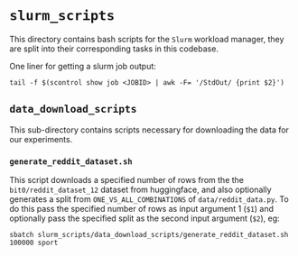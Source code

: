 # `slurm_scripts`
This directory contains bash scripts for the `Slurm` workload manager, they are split into their corresponding tasks in this codebase.

One liner for getting a slurm job output:

```
tail -f $(scontrol show job <JOBID> | awk -F= '/StdOut/ {print $2}')
```

## `data_download_scripts`

This sub-directory contains scripts necessary for downloading the data for our experiments.

### `generate_reddit_dataset.sh`

This script downloads a specified number of rows from the the `bit0/reddit_dataset_12` dataset from huggingface, and also optionally generates a split from `ONE_VS_ALL_COMBINATIONS` of `data/reddit_data.py`. To do this pass the specified number of rows as input argument 1 (`$1`) and optionally pass the specified split as the second input argument (`$2`), eg:

```
sbatch slurm_scripts/data_download_scripts/generate_reddit_dataset.sh 100000 sport
```

